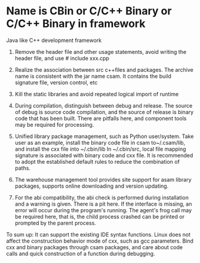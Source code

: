 # Name is CBin or C/C++ Binary or C/C++ Binary in framework
Java like C++ development framework

1. Remove the header file and other usage statements, avoid writing the header file, and use # include xxx.cpp
2. Realize the association between src c++files and packages. The archive name is consistent with the jar name csam. It contains the build signature file, version control, etc

3. Kill the static libraries and avoid repeated logical import of runtime

4. During compilation, distinguish between debug and release. The source of debug is source code compilation, and the source of release is binary code that has been built. There are pitfalls here, and component tools may be required for processing.

5. Unified library package management, such as Python user/system. Take user as an example, install the binary code file in csam to~/.csam/lib, and install the cxx file into ~/.cbin/lib In ~/.cbin/src, local file mapping signature is associated with binary code and cxx file. It is recommended to adopt the established default rules to reduce the combination of paths.

6. The warehouse management tool provides site support for asam library packages, supports online downloading and version updating.

7. For the abi compatibility, the abi check is performed during installation and a warning is given. There is a pit here. If the interface is missing, an error will occur during the program's running. The agent's frog call may be required here, that is, the child process crashed can be printed or prompted by the parent process.

To sum up: It can support the existing IDE syntax functions. Linux does not affect the construction behavior mode of cxx, such as gcc parameters. Bind cxx and binary packages through csam packages, and care about code calls and quick construction of a function during debugging.
